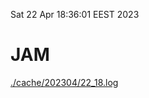 Sat 22 Apr 18:36:01 EEST 2023
# JAM
<a href='./cache/202304/22_18.log'>./cache/202304/22_18.log</a>
